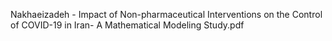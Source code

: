 

Nakhaeizadeh - Impact of Non-pharmaceutical Interventions on the Control of COVID-19 in Iran- A Mathematical Modeling Study.pdf

